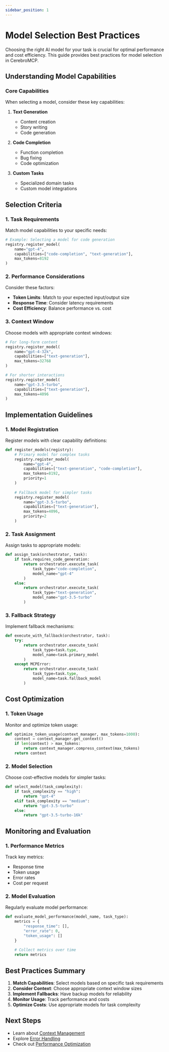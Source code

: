 ```yaml
---
sidebar_position: 1
---
```


# Model Selection Best Practices

Choosing the right AI model for your task is crucial for optimal performance and cost efficiency. This guide provides best practices for model selection in CerebroMCP.

## Understanding Model Capabilities

### Core Capabilities

When selecting a model, consider these key capabilities:

1. **Text Generation**
   - Content creation
   - Story writing
   - Code generation

2. **Code Completion**
   - Function completion
   - Bug fixing
   - Code optimization

3. **Custom Tasks**
   - Specialized domain tasks
   - Custom model integrations

## Selection Criteria

### 1. Task Requirements

Match model capabilities to your specific needs:

```python
# Example: Selecting a model for code generation
registry.register_model(
    name="gpt-4",
    capabilities=["code-completion", "text-generation"],
    max_tokens=8192
)
```

### 2. Performance Considerations

Consider these factors:

- **Token Limits**: Match to your expected input/output size
- **Response Time**: Consider latency requirements
- **Cost Efficiency**: Balance performance vs. cost

### 3. Context Window

Choose models with appropriate context windows:

```python
# For long-form content
registry.register_model(
    name="gpt-4-32k",
    capabilities=["text-generation"],
    max_tokens=32768
)

# For shorter interactions
registry.register_model(
    name="gpt-3.5-turbo",
    capabilities=["text-generation"],
    max_tokens=4096
)
```

## Implementation Guidelines

### 1. Model Registration

Register models with clear capability definitions:

```python
def register_models(registry):
    # Primary model for complex tasks
    registry.register_model(
        name="gpt-4",
        capabilities=["text-generation", "code-completion"],
        max_tokens=8192,
        priority=1
    )
    
    # Fallback model for simpler tasks
    registry.register_model(
        name="gpt-3.5-turbo",
        capabilities=["text-generation"],
        max_tokens=4096,
        priority=2
    )
```

### 2. Task Assignment

Assign tasks to appropriate models:

```python
def assign_task(orchestrator, task):
    if task.requires_code_generation:
        return orchestrator.execute_task(
            task_type="code-completion",
            model_name="gpt-4"
        )
    else:
        return orchestrator.execute_task(
            task_type="text-generation",
            model_name="gpt-3.5-turbo"
        )
```

### 3. Fallback Strategy

Implement fallback mechanisms:

```python
def execute_with_fallback(orchestrator, task):
    try:
        return orchestrator.execute_task(
            task_type=task.type,
            model_name=task.primary_model
        )
    except MCPError:
        return orchestrator.execute_task(
            task_type=task.type,
            model_name=task.fallback_model
        )
```

## Cost Optimization

### 1. Token Usage

Monitor and optimize token usage:

```python
def optimize_token_usage(context_manager, max_tokens=1000):
    context = context_manager.get_context()
    if len(context) > max_tokens:
        return context_manager.compress_context(max_tokens)
    return context
```

### 2. Model Selection

Choose cost-effective models for simpler tasks:

```python
def select_model(task_complexity):
    if task_complexity == "high":
        return "gpt-4"
    elif task_complexity == "medium":
        return "gpt-3.5-turbo"
    else:
        return "gpt-3.5-turbo-16k"
```

## Monitoring and Evaluation

### 1. Performance Metrics

Track key metrics:

- Response time
- Token usage
- Error rates
- Cost per request

### 2. Model Evaluation

Regularly evaluate model performance:

```python
def evaluate_model_performance(model_name, task_type):
    metrics = {
        "response_time": [],
        "error_rate": 0,
        "token_usage": []
    }
    
    # Collect metrics over time
    return metrics
```

## Best Practices Summary

1. **Match Capabilities**: Select models based on specific task requirements
2. **Consider Context**: Choose appropriate context window sizes
3. **Implement Fallbacks**: Have backup models for reliability
4. **Monitor Usage**: Track performance and costs
5. **Optimize Costs**: Use appropriate models for task complexity

## Next Steps

- Learn about [Context Management](../best-practices/context-management)
- Explore [Error Handling](../best-practices/error-handling)
- Check out [Performance Optimization](../best-practices/performance) 